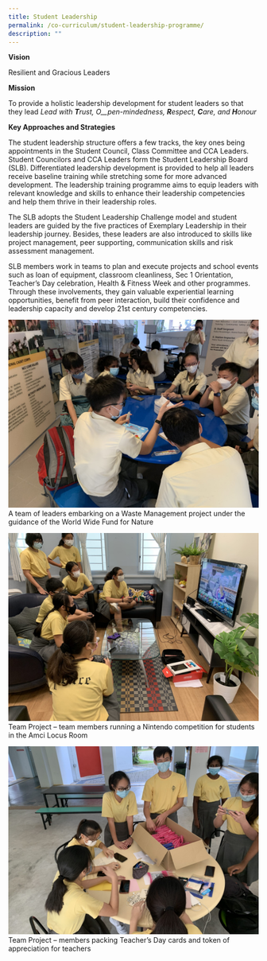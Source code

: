 ```yaml
---
title: Student Leadership
permalink: /co-curriculum/student-leadership-programme/
description: ""
---
```



**Vision**

Resilient and Gracious Leaders

**Mission**

To provide a holistic leadership development for student leaders so that they lead _Lead with_ **_T_**_rust,_ _O__pen-mindedness,_ **_R_**_espect,_ **_C_**_are, and_ **_H_**_onour_

**Key Approaches and Strategies**

The student leadership structure offers a few tracks, the key ones being appointments in the Student Council, Class Committee and CCA Leaders. Student Councilors and CCA Leaders form the Student Leadership Board (SLB). Differentiated leadership development is provided to help all leaders receive baseline training while stretching some for more advanced development. The leadership training programme aims to equip leaders with relevant knowledge and skills to enhance their leadership competencies and help them thrive in their leadership roles. 

The SLB adopts the Student Leadership Challenge model and student leaders are guided by the five practices of Exemplary Leadership in their leadership journey. Besides, these leaders are also introduced to skills like project management, peer supporting, communication skills and risk assessment management. 

SLB members work in teams to plan and execute projects and school events such as loan of equipment, classroom cleanliness, Sec 1 Orientation, Teacher’s Day celebration, Health & Fitness Week and other programmes. Through these involvements, they gain valuable experiential learning opportunities, benefit from peer interaction, build their confidence and leadership capacity and develop 21st century competencies.

![](/images/Photo-14-2-scaled.jpg)
A team of leaders embarking on a Waste Management project under the guidance of the World Wide Fund for Nature

![](/images/Photo-13-2-scaled.jpg)
Team Project – team members running a Nintendo competition for students in the Amci Locus Room

![](/images/Photo-12-3-scaled.jpg)
Team Project – members packing Teacher’s Day cards and token of appreciation for teachers
